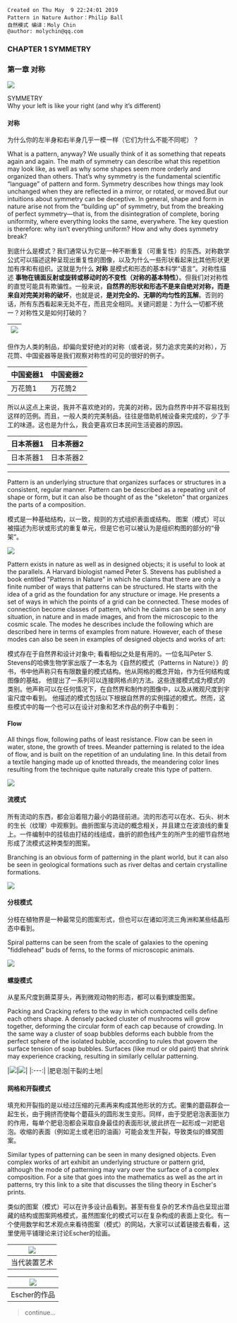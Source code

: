 ```
Created on Thu May  9 22:24:01 2019
Pattern in Nature Author：Philip Ball
自然模式 编译：Moly Chin
@author: molychin@qq.com
```

### CHAPTER 1 SYMMETRY  
### 第一章 对称

![](res/pin_018.png)

SYMMETRY  
Why your left is like your right (and why it’s different)

#### 对称  
为什么你的左半身和右半身几乎一模一样（它们为什么不能不同呢）？

What is a pattern, anyway? We usually think of it as something that repeats again and again. The math of symmetry can describe what this repetition may look like, as well as why some shapes seem more orderly and organized than others. That’s why symmetry is the fundamental scientific “language” of pattern and form. Symmetry describes how things may look unchanged when they are reflected in a mirror, or rotated, or moved.But our intuitions about symmetry can be deceptive.
In general, shape and form in nature arise not from the “building up” of symmetry, but from the breaking of perfect symmetry—that is, from the disintegration of complete, boring uniformity, where everything looks the same, everywhere. The key question is therefore: why isn’t everything uniform? How and why does symmetry break?

到底什么是模式？我们通常认为它是一种不断重复（可重复性）的东西。对称数学公式可以描述这种呈现出重复性的图像，以及为什么一些形状看起来比其他形状更加有序和有组织。这就是为什么 **对称** 是模式和形态的基本科学“语言”。对称性描述 **事物在镜面反射或旋转或移动时的不变性（对称的基本特性）**。但我们对对称性的直觉可能具有欺骗性。一般来说，**自然界的形状和形态不是来自绝对对称，而是来自对完美对称的破坏**，也就是说，**是对完全的、无聊的均匀性的瓦解**。否则的话，所有东西看起来无处不在，而且完全相同。关键问题是：为什么一切都不统一？对称性又是如何打破的？

|![](res/pin_019.png)|
|---|

但作为人类的制品，却偏向爱好绝对的对称（或者说，努力追求完美的对称），万花筒、中国瓷器等是我们观察对称性的可见的很好的例子。

|中国瓷器1|中国瓷器2|
|---|---|
|万花筒1|万花筒2|

所以从这点上来说，我并不喜欢绝对的，完美的对称，因为自然界中并不容易找到这样的范例。而且，一般人类的完美制品，往往是借助机械设备来完成的，少了手工的味道。这也是为什么，我会更喜欢日本民间生活瓷器的原因。

|日本茶器1|日本茶器2|
|---|---|
|日本茶器1|日本茶器2|
-------------------
Pattern is an underlying structure that organizes surfaces or structures in a consistent, regular manner. Pattern can be described as a repeating unit of shape or form, but it can also be thought of as the "skeleton" that organizes the parts of a composition.

模式是一种基础结构，以一致，规则的方式组织表面或结构。 图案（模式）可以被描述为形状或形式的重复单元，但是它也可以被认为是组织构图的部分的“骨架”。

![](res/p001.png)

Pattern exists in nature as well as in designed objects; it is useful to look at the parallels. A Harvard biologist named Peter S. Stevens has published a book entitled "Patterns in Nature" in which he claims that there are only a finite number of ways that patterns can be structured. He starts with the idea of a grid as the foundation for any structure or image. He presents a set of ways in which the points of a grid can be connected. These modes of connection become classes of pattern, which he claims can be seen in any situation, in nature and in made images, and from the microscopic to the cosmic scale.
The modes he describes include the following which are described here in terms of examples from nature. However, each of these modes can also be seen in examples of designed objects and works of art:

模式存在于自然界和设计对象中; 看看相似之处是有用的。一位名叫Peter S. Stevens的哈佛生物学家出版了一本名为《自然的模式（Patterns in Nature）》的书，书中他声称只有有限数量的模式结构。他从网格的概念开始，作为任何结构或图像的基础， 他提出了一系列可以连接网格点的方法。这些连接模式成为模式的类别。他声称可以在任何情况下，在自然界和制作的图像中，以及从微观尺度到宇宙尺度中看到。
他描述的模式包括以下根据自然界的实例描述的模式。然而，这些模式中的每一个也可以在设计对象和艺术作品的例子中看到：

#### Flow
All things flow, following paths of least resistance. Flow can be seen in water, stone, the growth of trees. Meander patterning is related to the idea of flow, and is built on the repetition of an undulating line. In this detail from a textile hanging made up of knotted threads, the meandering color lines resulting from the technique quite naturally create this type of pattern.

![](res/pin_021.gif)

#### 流模式
所有流动的东西，都会沿着阻力最小的路径前进。流的形态可以在水、石头、树木的生长（纹理）中观察到。曲折图案与流动的概念相关，并且建立在波浪线的重复上。一件编制中的挂毯由打结的线组成，曲折的颜色线产生的所产生的细节自然地形成了流模式这种类型的图案。

Branching is an obvious form of patterning in the plant world, but it can also be seen in geological formations such as river deltas and certain crystalline formations.

![](res/pin_022.gif)

#### 分枝模式
分枝在植物界是一种最常见的图案形式，但也可以在诸如河流三角洲和某些结晶形态中看到。

Spiral patterns can be seen from the scale of galaxies to the opening "fiddlehead" buds of ferns, to the forms of microscopic animals.

![](res/pin_023.jpg)

#### 螺旋模式
从星系尺度到蕨菜芽头，再到微观动物的形态，都可以看到螺旋图案。

Packing and Cracking refers to the way in which compacted cells define each others shape. A densely packed cluster of mushrooms will grow together, deforming the circular form of each cap because of crowding. In the same way a cluster of soap bubbles deforms each bubble from the perfect sphere of the isolated bubble, according to rules that govern the surface tension of soap bubbles. Surfaces (like mud or old paint) that shrink may experience cracking, resulting in similarly cellular patterning.

|![](res/pin_024.jpg)|![](res/pin_025.jpg)|
|:---:|
|肥皂泡|干裂的土地|

#### 网格和开裂模式
填充和开裂指的是以经过压缩的元素再来构成其他形状的方式。密集的蘑菇群会一起生长，由于拥挤而使每个蘑菇头的圆形发生变形。同样，由于受肥皂泡表面张力的作用，每单个肥皂泡都会采取自身最佳的表面形状,彼此挤在一起形成一对肥皂泡。收缩的表面（例如泥土或老旧的油画）可能会发生开裂，导致类似的蜂窝图案。

Similar types of patterning can be seen in many designed objects. Even complex works of art exhibit an underlying structure or pattern grid, although the mode of patterning may vary over the surface of a complex composition. For a site that goes into the mathematics as well as the art in patterns, try this link to a site that discusses the tiling theory in Escher's prints.

类似的图案（模式）可以在许多设计品看到。甚至有些复杂的艺术作品也呈现出潜藏的结构或图案网格模式，虽然图案化的模式可以在复杂构成的表面上变化。有一个使用数学和艺术观点来看待图案（模式）的网站，大家可以试着链接去看看，这里使用平铺理论来讨论Escher的绘画。

|![](res/pin_026.jpg)|
|:---:|
|当代装置艺术|

|![](res/pin_027.jpg)|
|:---:|
|Escher的作品|










>continue...
